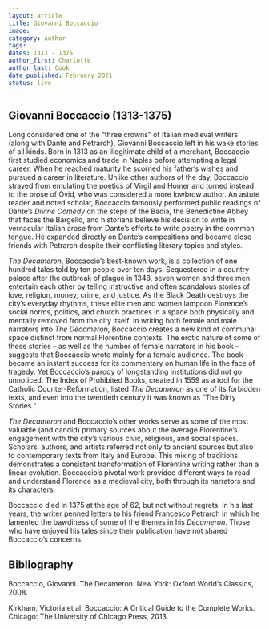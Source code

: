 ```yaml
---
layout: article
title: Giovanni Boccaccio 
image:
category: author
tags: 
dates: 1313 - 1375
author_first: Charlotte
author_last: Cook
date_published: February 2021
status: live 
---
```


## Giovanni Boccaccio (1313-1375)

Long considered one of the “three crowns” of Italian medieval writers (along with Dante and Petrarch), Giovanni Boccaccio left in his wake stories of all kinds. Born in 1313 as an illegitimate child of a merchant, Boccaccio first studied economics and trade in Naples before attempting a legal career. When he reached maturity he scorned his father’s wishes and pursued a career in literature. Unlike other authors of the day, Boccaccio strayed from emulating the poetics of Virgil and Homer and turned instead to the prose of Ovid, who was considered a more lowbrow author. An astute reader and noted scholar, Boccaccio famously performed public readings of Dante’s *Divine Comedy* on the steps of the Badia, the Benedictine Abbey that faces the Bargello, and historians believe his decision to write in vernacular Italian arose from Dante’s efforts to write poetry in the common tongue. He expanded directly on Dante’s compositions and became close friends with Petrarch despite their conflicting literary topics and styles. 

<!-- more -->

*The Decameron*, Boccaccio’s best-known work, is a collection of one hundred tales told by ten people over ten days. Sequestered in a country palace after the outbreak of plague in 1348, seven women and three men entertain each other by telling instructive and often scandalous stories of love, religion, money, crime, and justice. As the Black Death destroys the city’s everyday rhythms, these elite men and women lampoon Florence’s social norms, politics, and church practices in a space both physically and mentally removed from the city itself. In writing both female and male narrators into *The Decameron*, Boccaccio creates a new kind of communal space distinct from normal Florentine contexts. The erotic nature of some of these stories – as well as the number of female narrators in his book – suggests that Boccaccio wrote mainly for a female audience. The book became an instant success for its commentary on human life in the face of tragedy. Yet Boccaccio’s parody of longstanding institutions did not go unnoticed. The Index of Prohibited Books, created in 1559 as a tool for the Catholic Counter-Reformation, listed *The Decameron* as one of its forbidden texts, and even into the twentieth century it was known as “The Dirty Stories.”   

*The Decameron* and Boccaccio’s other works serve as some of the most valuable (and candid) primary sources about the average Florentine’s engagement with the city’s various civic, religious, and social spaces. Scholars, authors, and artists referred not only to ancient sources but also to contemporary texts from Italy and Europe. This mixing of traditions demonstrates a consistent transformation of Florentine writing rather than a linear evolution. Boccaccio’s pivotal work provided different ways to read and understand Florence as a medieval city, both through its narrators and its characters. 

Boccaccio died in 1375 at the age of 62, but not without regrets. In his last years, the writer penned letters to his friend Francesco Petrarch in which he lamented the bawdiness of some of the themes in his *Decameron*. Those who have enjoyed his tales since their publication have not shared Boccaccio’s concerns.

## Bibliography 

Boccaccio, Giovanni. The Decameron. New York: Oxford World’s Classics, 2008. 

Kirkham, Victoria et al. Boccaccio: A Critical Guide to the Complete Works. Chicago: The University of Chicago Press, 2013. 
